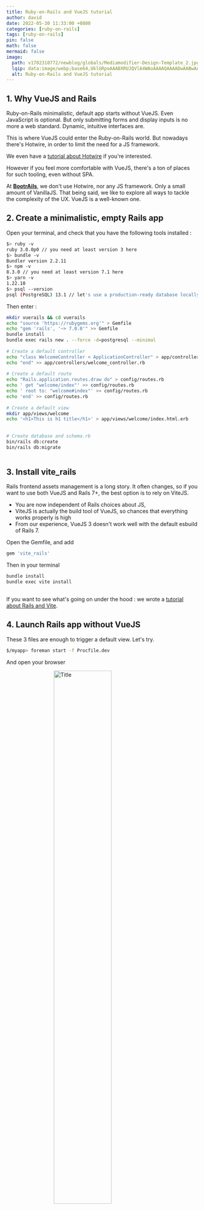 ```yaml
---
title: Ruby-on-Rails and VueJS tutorial
author: david
date: 2022-05-30 11:33:00 +0800
categories: [ruby-on-rails]
tags: [ruby-on-rails]
pin: false
math: false
mermaid: false
image:
  path: v1702310772/newblog/globals/Mediamodifier-Design-Template_2.jpg
  lqip: data:image/webp;base64,UklGRpoAAABXRUJQVlA4WAoAAAAQAAAADwAABwAAQUxQSDIAAAARL0AmbZurmr57yyIiqE8oiG0bejIYEQTgqiDA9vqnsUSI6H+oAERp2HZ65qP/VIAWAFZQOCBCAAAA8AEAnQEqEAAIAAVAfCWkAALp8sF8rgRgAP7o9FDvMCkMde9PK7euH5M1m6VWoDXf2FkP3BqV0ZYbO6NA/VFIAAAA
  alt: Ruby-on-Rails and VueJS tutorial
---
```


## 1. Why VueJS and Rails

Ruby-on-Rails minimalistic, default app starts without VueJS. Even JavaScript is optional. But only submitting forms and display inputs is no more a web standard. Dynamic, intuitive interfaces are.  
  
This is where VueJS could enter the Ruby-on-Rails world. But nowadays there's Hotwire, in order to limit the need for a JS framework.  
  
We even have a [tutorial about Hotwire](https://www.bootrails.com/blog/rails-7-hotwire-a-tutorial/) if you're interested.  
  
However if you feel more comfortable with VueJS, there's a ton of places for such tooling, even without SPA.  
  
At <strong>[BootrAils](https://bootrails.com)</strong>, we don't use Hotwire, nor any JS framework. Only a small amount of VanillaJS. That being said, we like to explore all ways to tackle the complexity of the UX. VueJS is a well-known one.  
  


## 2. Create a minimalistic, empty Rails app 
  
Open your terminal, and check that you have the following tools installed :  
  
```bash  
$> ruby -v  
ruby 3.0.0p0 // you need at least version 3 here  
$> bundle -v  
Bundler version 2.2.11  
$> npm -v  
8.3.0 // you need at least version 7.1 here  
$> yarn -v  
1.22.10  
$> psql --version  
psql (PostgreSQL) 13.1 // let's use a production-ready database locally  
```  
  
Then enter :  
  
```bash  
mkdir vuerails && cd vuerails  
echo "source 'https://rubygems.org'" > Gemfile  
echo "gem 'rails', '~> 7.0.0'" >> Gemfile  
bundle install  
bundle exec rails new . --force -d=postgresql --minimal  
  
# Create a default controller  
echo "class WelcomeController < ApplicationController" > app/controllers/welcome_controller.rb  
echo "end" >> app/controllers/welcome_controller.rb  
  
# Create a default route  
echo "Rails.application.routes.draw do" > config/routes.rb  
echo ' get "welcome/index"' >> config/routes.rb  
echo ' root to: "welcome#index"' >> config/routes.rb  
echo 'end' >> config/routes.rb  
  
# Create a default view  
mkdir app/views/welcome  
echo '<h1>This is h1 title</h1>' > app/views/welcome/index.html.erb  
  
  
# Create database and schema.rb  
bin/rails db:create  
bin/rails db:migrate  
  
```  
  
## 3. Install vite_rails  
  
Rails frontend assets management is a long story. It often changes, so if you want to use both VueJS and Rails 7+, the best option is to rely on ViteJS.  
  
- You are now independent of Rails choices about JS,  
- ViteJS is actually the build tool of VueJS, so chances that everything works properly is high  
- From our experience, VueJS 3 doesn't work well with the default esbuild of Rails 7.  
  
Open the Gemfile, and add  
  
```ruby  
gem 'vite_rails'  
```  
  
Then in your terminal  
  
```bash  
bundle install  
bundle exec vite install  
  
```  
  
If you want to see what's going on under the hood : we wrote a [tutorial about Rails and Vite](https://www.bootrails.com/blog/vitejs-rails-a-wonderful-combination/).  
  
## 4. Launch Rails app without VueJS  
  
These 3 files are enough to trigger a default view. Let's try.  
  
```bash  
$/myapp> foreman start -f Procfile.dev  
```  
  
And open your browser  
  
<figure>  
<img style="display:block;float:none;margin-left:auto;margin-right:auto;width:60%" src="https://res.cloudinary.com/bdavidxyz-com/image/upload/v1652362644/rails/vuetitle.png" loading="lazy" alt="Title" title="Title">  
<figcaption style="display:block;float:none;margin-left:auto;margin-right:auto;width:60%">Title</figcaption>  
</figure>  
  
Great !  
  
## 5. Install VueJS 
  
Add VueJS to your project  
  
```  
yarn add vue@3.2.33  
```  
  
Now we need to tell ViteJS that we are going to use vue :  
```  
yarn add @vitejs/plugin-vue  
```  
  
And modify the corresponding configuration, like this :  
  
```javascript  
// inside vite.config.ts  
import { defineConfig } from 'vite'  
import RubyPlugin from 'vite-plugin-ruby'  
import vue from '@vitejs/plugin-vue'  
  
export default defineConfig({  
  plugins: [  
    RubyPlugin(),  
    vue()  
  ],  
})  
  
```  
  
Good !  
  
Now make your whole application.js look like this :  
  
```javascript  
import { createApp } from 'vue/dist/vue.esm-bundler';  
  
const app = createApp({  
  data() {  
    return {  
      course: 'Intro to Vue 3 and Rails'  
    }  
  }  
})  
  
app.mount('#app');  
console.log("app", app);  
```  
  
And add the following HTML to your `app/views/welcome/index.html.erb`:  
  
```html  
<h1>This is h1 title</h1>  
  
<div id="app">  
<p>{{ course }}</p>  
</div>  
```  
  
Now stop your local server, and relaunch it :  
  
```bash  
$/myapp> foreman start -f Procfile.dev  
```  
  
Open your browser :  
  
<figure>  
<img style="display:block;float:none;margin-left:auto;margin-right:auto;width:60%" src="https://res.cloudinary.com/bdavidxyz-com/image/upload/v1652453404/rails/vuecompleted.png" loading="lazy" alt="Vue works" title="Vue works">  
<figcaption style="display:block;float:none;margin-left:auto;margin-right:auto;width:60%">Vue works</figcaption>  
</figure>  
  
So far, so good ! VueJS is now inside our Rails app, we are able to mount a new VueJS into a Rails template, and hydrate the View with data from JavaScript.  
  
What else ?  
  
## 6. VueJS components into Rails  
  
We could stop the tutorial here, but there is still one thing we need to cover : components. Small chunk of view with its own responsibility. Think about React components, Web components, and so on.  
  
Create a new file `app/frontend/components/ButtonCounter.vue`  
  
And complete it like this :  
  
```html  
<script>  
export default {  
  data() {  
   return {  
    count: 0  
   }  
  }  
}  
</script>  
  
<template>  
  <button @click="count++">You clicked me {{ count }} times.</button>  
</template>  
```  
  
Just by reading code, and without knowing about VueJS, you should be able to understand what we are trying to achieve : a simple counter.  
  
Let's try to import it into our main view.  
  
First, let's register our new component, so that our root app is aware of it :  
  
```javascript  
import { createApp } from 'vue/dist/vue.esm-bundler';  
  
import ButtonCounter from '../components/ButtonCounter.vue'  
  
const app = Vue.createApp({  
  data() {  
    return {  
      course: 'Intro to Vue 3 and Rails'  
    }  
  }  
})  
  
app.component('ButtonCounter', ButtonCounter)  
  
app.mount('#app');  
// (optional) for debug purpose  
console.log("app", app);  
```  
  
Then use this component into the welcome page :  
  
```html  
<h1>This is h1 title</h1>  
  
<div id="app">  
<p>{{ course }}</p>  
  
<button-counter></button-counter>  
  
</div>  
```  
  
Once restarted, you should have the counter that works :  
  
<figure>  
<img style="display:block;float:none;margin-left:auto;margin-right:auto;width:60%" src="https://res.cloudinary.com/bdavidxyz-com/image/upload/v1652878055/rails/vuecounter.png" loading="lazy" alt="Vue and Rails... finally" title="Vue and Rails... finally">  
<figcaption style="display:block;float:none;margin-left:auto;margin-right:auto;width:60%">Vue and Rails... finally</figcaption>  
</figure>  
  
  
## 8. Combine both
  
You can either choose to :  
  
- Use VueJS as a completely separate application, and use Rails only for the backend. This is known as "SPA", a single page application. You can see a <a href="https://pragmaticstudio.com/unpacked-single-page-app-with-vue-rails" target="_blank">complete course about VueJS and Rails here</a> .  
- Or you can choose to keep Ruby-on-Rails for the views, and sprinkle some VueJS only where it is necessary.  
  
There is no "good choice" or "bad choice" here. If you are under a heavy budget and time constraint however, we strongly advise you to choose option 2.  
  
In this case, try to guess how to :  
  
- Send data (from the server) to the VueJS components, maybe thanks to the Gon gem.  
- Send data to the server from VueJS components  
- Extract purely frontend data : which tab was last opened for example  
  
This is the main three difficulties, IHMO. Once mastered, you don't have to worry each time the UX designer enters the web dev's room.  
  
## Conclusion  
  
Rails and VueJS combined together is a breeze. ViteJS is part of the VueJS project, and is really easy to integrate with Rails. Whereas there are tons of options for the frontend part with Rails, VueJS is probably amongst the best ones - despite being not the default choice of the maintainers.